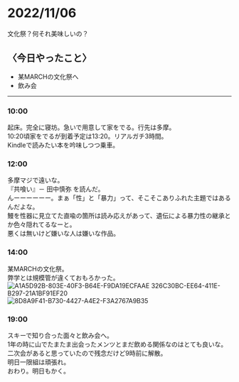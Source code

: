 2022/11/06
============

文化祭？何それ美味しいの？

## 〈今日やったこと〉  
* 某MARCHの文化祭へ
* 飲み会

---

### 10:00  
起床。完全に寝坊。急いで用意して家をでる。行先は多摩。  
10:20頃家をでるが到着予定は13:20。リアルガチ3時間。  
Kindleで読みたい本を吟味しつつ乗車。  

### 12:00  
多摩マジで遠いな。  
『共喰い』－ 田中慎弥 を読んだ。  
んーーーーーー。まぁ「性」と「暴力」って、そこそこありふれた主題ではあるんだよな。  
鰻を性器に見立てた直喩の箇所は読み応えがあって、遺伝による暴力性の継承とか色々隠れてるなーと。  
悪くは無いけど嫌いな人は嫌いな作品。

### 14:00  
某MARCHの文化祭。  
弊学とは規模管が違くておもろかった。  
  ![
![A1A5D92B-803E-40F3-B64E-F9DA19ECFAAE](https://user-images.githubusercontent.com/7425329/200168951-2f1510b5-89f3-4edd-82d1-854eb45fb451.jpeg)
326C30BC-EE64-411E-B297-21A1BF91EF20](https://user-images.githubusercontent.com/7425329/200168930-55f84257-4270-4043-927a-facfbe8cf563.jpeg)
![8D8A9F41-B730-4427-A4E2-F3A2767A9B35](https://user-images.githubusercontent.com/7425329/200168947-1a6ed815-95d3-4939-a679-d4459bbc00c8.jpeg)


### 19:00  
スキーで知り合った面々と飲み会へ。  
1年の時に山でたまたま出会ったメンツとまだ飲める関係なのはとても良いな。  
二次会があると思っていたので残念だけど9時前に解散。  
明日一限組は頑張れ。  
おわり。明日もかく。  
